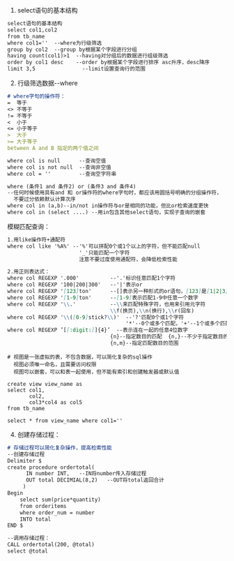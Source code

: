 

<!--
 * @version:
 * @Author:  StevenJokess https://github.com/StevenJokess
 * @Date: 2020-10-09 15:02:10
 * @LastEditors:  StevenJokess https://github.com/StevenJokess
 * @LastEditTime: 2020-10-09 21:23:22
 * @Description:
 * @TODO::
 * @Reference:
-->

1. select语句的基本结构

```md
select语句的基本结构
select col1,col2
from tb_name
where col1=''  --where为行级筛选
group by col2  --group by根据某个字段进行分组
having count(col1)>1  --having对分组后的数据进行组级筛选
order by col1 desc    --order by根据某个字段进行排序 asc升序，desc降序
limit 3,5               --limit设置查询行的范围
```

2. 行级筛选数据--where

```md
# where字句的操作符：
=  等于
<> 不等于
!= 不等于
<  小于
<= 小于等于
>  大于
>= 大于等于
between A and B 指定的两个值之间

where col is null      --查询空值
where col is not null  --查询非空值
where col = ''         --查询空字符串

where (条件1 and 条件2) or (条件3 and 条件4)
--任何时候使用具有and 和 or操作符的where字句时，都应该用圆括号明确的分组操作符，
  不要过分依赖默认计算次序
where col in (a,b)--in/not in操作符与or是相同的功能，但比or检索速度更快
where col in (select ....) --用in包含其他select语句，实现子查询的嵌套
```

模糊匹配查询：

```md
1.用like操作符+通配符
where col like '%A%' --'%'可以拼配0个或1个以上的字符，但不能匹配null
                       '_'只能匹配一个字符
                       注意不要过度使用通配符，会降低检索性能

2.用正则表达式：
where col REGEXP '.000'          --'.'标识任意匹配1个字符
where col REGEXP '100|200|300'   --'|'表示or
where col REGEXP '[123]ton'      --[]表示另一种形式的or语句，[123]是[1|2|3]的缩写形式
where col REGEXP '[1-9]ton'      --[1-9]表示匹配1-9中任意一个数字
where col REGEXP '\\.'           --\\来匹配特殊字符，也用来引用元字符
                                 \\f(换页),\\n(换行),\\r(回车)
where col REGEXP '\\([0-9]stick?\\)'  --'?'匹配0个或1个字符
                                      '*'--0个或多个匹配，'+'--1个或多个匹配
where col REGEXP ’[[:digit:]]{4}’  --表示连在一起的任意4位数字
                                 {n}--指定数目的匹配  {n,}--不少于指定数目的匹配
                                 {n,m}--指定匹配数目的范围
```


```
# 视图是一张虚拟的表，不包含数据，可以简化复杂的sql操作
  视图必须唯一命名，且需要访问权限
  视图可以嵌套，可以和表一起使用，但不能有索引和创建触发器或默认值

create view view_name as
select col1,
       col2,
       col3*col4 as col5
from tb_name

select * from view_name where col1=''
```

4. 创建存储过程：
 ```md
# 存储过程可以简化复杂操作，提高检索性能
--创建存储过程
Delimiter $
create procedure ordertotal(
       IN number INT,   --IN将number传入存储过程
       OUT total DECIMIAL(8,2)   --OUT将total返回合计
      )
Begin
     select sum(price*quantity)
     from orderitems
     where order_num = number
     INTO total
END $

--调用存储过程：
CALL ordertotal(200, @total)
select @total
```
